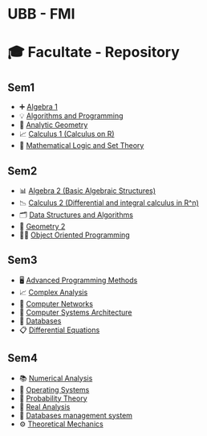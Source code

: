 # UBB - FMI
# 🎓 Facultate - Repository

## Sem1

- ➕ [Algebra 1](./Sem1/Algebra%201)
- 💡 [Algorithms and Programming](./Sem1/Algorithms%20and%20programming)
- 📐 [Analytic Geometry](./Sem1/Analytic%20Geometry)
- 📈 [Calculus 1 (Calculus on R)](./Sem1/Calculus%201%20%28Calculus%20on%20R%29)
- 🧠 [Mathematical Logic and Set Theory](./Sem1/Mathematical%20logic%20and%20set%20theory)

## Sem2

- 📊 [Algebra 2 (Basic Algebraic Structures)](./Sem2/Algebra%202)
- 📉 [Calculus 2 (Differential and integral calculus in R^n)](./Sem2/Calculus%202)
- 🗂 [Data Structures and Algorithms](./Sem2/Data%20structures%20and%20algorithms)
- 📐 [Geometry 2](./Sem2/Geometry%202)
- 👩‍💻 [Object Oriented Programming](./Sem2/OPP)

## Sem3

- 🖥 [Advanced Programming Methods](./Sem3/Advanced%20programming%20methods)
- 📈 [Complex Analysis](./Sem3/Complex%20analysis)
- 📡 [Computer Networks](./Sem3/Computer%20networks)
- 💾 [Computer Systems Architecture](./Sem3/Computer%20systems%20architecture)
- 🔗 [Databases](./Sem3/Databases)
- 📋 [Differential Equations](./Sem3/Differential%20equations)

## Sem4

- 📚 [Numerical Analysis](./Sem4/Numerical%20Analysis)
- 💽 [Operating Systems](./Sem4/OS)
- 🎲 [Probability Theory](./Sem4/Probability%20theory)
- 🟰 [Real Analysis](./Sem4/Real%20analysis)
- 🔗 [Databases management system](./Sem4/Database%20management%20system)
- ⚙️ [Theoretical Mechanics](./Sem4/Theoretical%20Mechanics)
